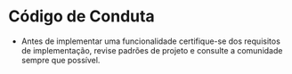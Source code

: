# Código de Conduta

* Antes de implementar uma funcionalidade certifique-se dos requisitos de implementação, revise padrões de projeto e consulte a comunidade sempre que possível.
